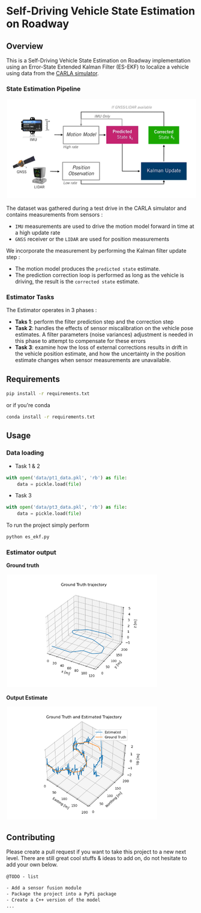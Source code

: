 # Self-Driving Vehicle State Estimation on Roadway

## Overview

This is a Self-Driving Vehicle State Estimation on Roadway implementation using an Error-State Extended Kalman Filter (ES-EKF) to localize a vehicle using data from the [CARLA simulator](https://carla.org/).

### State Estimation Pipeline 

<img src="./doc/full-state-estimation-pipeline.png" width="600" style="border:0px solid #FFFFFF; padding:1px; margin:1px"> 

The dataset was gathered during a test drive in the CARLA simulator and contains measurements from sensors : 
- `IMU` measurements are used to drive the motion model forward in time at a high update rate 
- `GNSS` receiver or the `LIDAR` are used for position measurements 
  
We incorporate the measurement by performing the Kalman filter update step :  
- The motion model produces the `predicted state` estimate.
- The prediction correction loop is performed as long as the vehicle is driving, the result is the `corrected state` estimate. 


### Estimator Tasks

The Estimator operates in 3 phases : 

- **Taks 1**: perform the filter prediction step and the correction step  
- **Task 2**: handles the effects of sensor miscalibration on the vehicle pose estimates. A filter parameters (noise variances) adjustment is needed in this phase to attempt to compensate for these errors
- **Task 3**: examine how the loss of external corrections results in drift in the vehicle position estimate, and how the uncertainty in the position estimate changes when sensor measurements are unavailable.


## Requirements

```sh
pip install -r requirements.txt
```
or if you're conda

```sh
conda install -r requirements.txt
```

## Usage

### Data loading 

- Task 1 & 2

```python 
with open('data/pt1_data.pkl', 'rb') as file:
    data = pickle.load(file)
```

- Task 3

```python 
with open('data/pt3_data.pkl', 'rb') as file:
    data = pickle.load(file)
```


To run the project simply perform 

```python 
python es_ekf.py
``` 

### Estimator output

**Ground truth**

<img src="./graph/ground_truth.png" width="400" style="border:0px solid #FFFFFF; padding:1px; margin:1px"> 

**Output Estimate**


<img src="./graph/es-ekf-output.png" width="400" style="border:0px solid #FFFFFF; padding:1px; margin:1px"> 



## Contributing

Please create a pull request if you want to take this project to a new next level. There are still great cool stuffs & ideas to add on, do not hesitate to add your own below.

`@TODO - list`

```
- Add a sensor fusion module
- Package the project into a PyPi package
- Create a C++ version of the model
...
```


